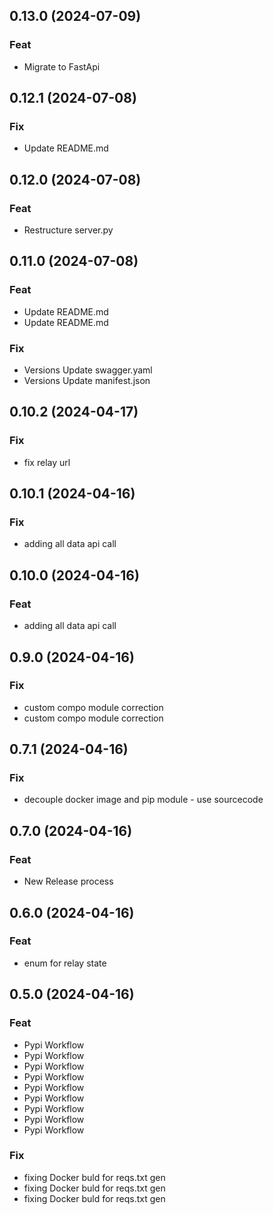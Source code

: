 ## 0.13.0 (2024-07-09)

### Feat

- Migrate to FastApi

## 0.12.1 (2024-07-08)

### Fix

- Update README.md

## 0.12.0 (2024-07-08)

### Feat

- Restructure server.py

## 0.11.0 (2024-07-08)

### Feat

- Update README.md
- Update README.md

### Fix

- Versions Update swagger.yaml
- Versions Update manifest.json

## 0.10.2 (2024-04-17)

### Fix

- fix relay url

## 0.10.1 (2024-04-16)

### Fix

- adding all data api call

## 0.10.0 (2024-04-16)

### Feat

- adding all data api call

## 0.9.0 (2024-04-16)

### Fix

- custom compo module correction
- custom compo module correction

## 0.7.1 (2024-04-16)

### Fix

- decouple docker image and pip module - use sourcecode

## 0.7.0 (2024-04-16)

### Feat

- New Release process

## 0.6.0 (2024-04-16)

### Feat

- enum for relay state

## 0.5.0 (2024-04-16)

### Feat

- Pypi Workflow
- Pypi Workflow
- Pypi Workflow
- Pypi Workflow
- Pypi Workflow
- Pypi Workflow
- Pypi Workflow
- Pypi Workflow
- Pypi Workflow

### Fix

- fixing Docker buld for reqs.txt gen
- fixing Docker buld for reqs.txt gen
- fixing Docker buld for reqs.txt gen
